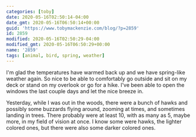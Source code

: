 ```yaml
---
categories: [toby]
date: 2020-05-16T02:50:14-04:00
date_gmt: 2020-05-16T06:50:14+00:00
guid: 'https://www.tobymackenzie.com/blog/?p=2859'
id: 2859
modified: 2020-05-16T02:50:29-04:00
modified_gmt: 2020-05-16T06:50:29+00:00
name: '2859'
tags: [animal, bird, spring, weather]
---
```


I'm glad the temperatures have warmed back up and we have spring-like weather again.<!--more-->  So nice to be able to comfortably go outside and sit on my deck or stand on my overlook or go for a hike.  I've been able to open the windows the last couple days and let the nice breeze in.

Yesterday, while I was out in the woods, there were a bunch of hawks and possibly some buzzards flying around, zooming at times, and sometimes landing in trees.  There probably were at least 10, with as many as 5, maybe more, in my field of vision at once.  I know some were hawks, the lighter colored ones, but there were also some darker colored ones.
